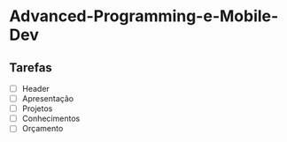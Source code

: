 # Advanced-Programming-e-Mobile-Dev

## Tarefas

- [ ] Header
- [ ] Apresentação
- [ ] Projetos
- [ ] Conhecimentos
- [ ] Orçamento 
